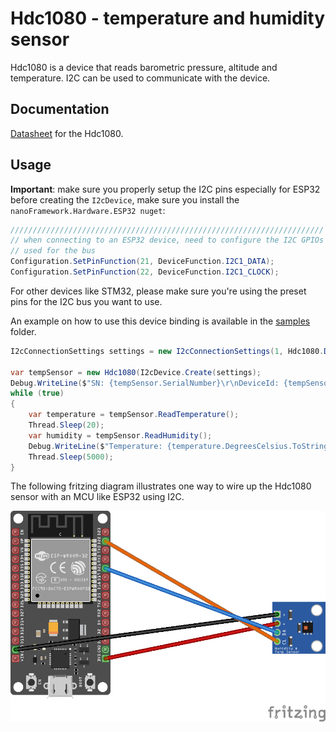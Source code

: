 # Hdc1080 - temperature and humidity sensor

Hdc1080 is a device that reads barometric pressure, altitude and temperature. I2C can be used to communicate with the device.

## Documentation

[Datasheet](https://pdf1.alldatasheet.com/datasheet-pdf/view/813671/TI1/HDC1080.html) for the Hdc1080.

## Usage

**Important**: make sure you properly setup the I2C pins especially for ESP32 before creating the `I2cDevice`, make sure you install the `nanoFramework.Hardware.ESP32 nuget`:

```csharp
//////////////////////////////////////////////////////////////////////
// when connecting to an ESP32 device, need to configure the I2C GPIOs
// used for the bus
Configuration.SetPinFunction(21, DeviceFunction.I2C1_DATA);
Configuration.SetPinFunction(22, DeviceFunction.I2C1_CLOCK);
```

For other devices like STM32, please make sure you're using the preset pins for the I2C bus you want to use.

An example on how to use this device binding is available in the [samples](samples) folder.

```csharp
I2cConnectionSettings settings = new I2cConnectionSettings(1, Hdc1080.DefaultI2cAddress, I2cBusSpeed.FastMode);

var tempSensor = new Hdc1080(I2cDevice.Create(settings);
Debug.WriteLine($"SN: {tempSensor.SerialNumber}\r\nDeviceId: {tempSensor.DeviceId}\r\nManufacturerId: {tempSensor.ManufacturerId}");
while (true)
{
    var temperature = tempSensor.ReadTemperature();
    Thread.Sleep(20);
    var humidity = tempSensor.ReadHumidity();
    Debug.WriteLine($"Temperature: {temperature.DegreesCelsius.ToString("F")}\u00B0C Humidity: {humidity.Percent.ToString("F")}%");
    Thread.Sleep(5000);
}
```

The following fritzing diagram illustrates one way to wire up the Hdc1080 sensor with an MCU like ESP32 using I2C.

![ESP32 Breadboard diagram](./Hdc1080_bb.png)

